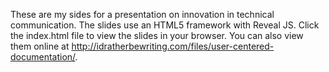 These are my sides for a presentation on innovation in technical communication. The slides use an HTML5 framework with Reveal JS. Click the index.html file to view the slides in your browser. You can also view them online at http://idratherbewriting.com/files/user-centered-documentation/.